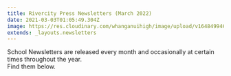 ```yaml
---
title: Rivercity Press Newsletters (March 2022)
date: 2021-03-03T01:05:49.304Z
image: https://res.cloudinary.com/whanganuihigh/image/upload/v1648499469/newsletters/MARCH_2022_rivercity_press_final_web.pdf
extends: _layouts.newsletters
---
```


School Newsletters are released every month and occasionally at certain times throughout the year.  
Find them below.